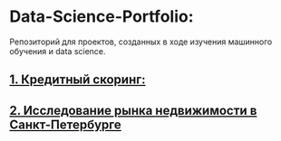 # Data-Science-Portfolio:

Репозиторий для проектов, созданных в ходе изучения машинного обучения и data science.   

## [1. Кредитный скоринг:](/Credit-Scoring)
## [2. Исследование рынка недвижимости в Санкт-Петербурге](/St-Petersburg-real-estate-research)
